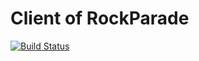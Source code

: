 # Client of RockParade

[![Build Status](https://travis-ci.org/VAPC/Frontend.svg?branch=master)](https://travis-ci.org/VAPC/Frontend)
